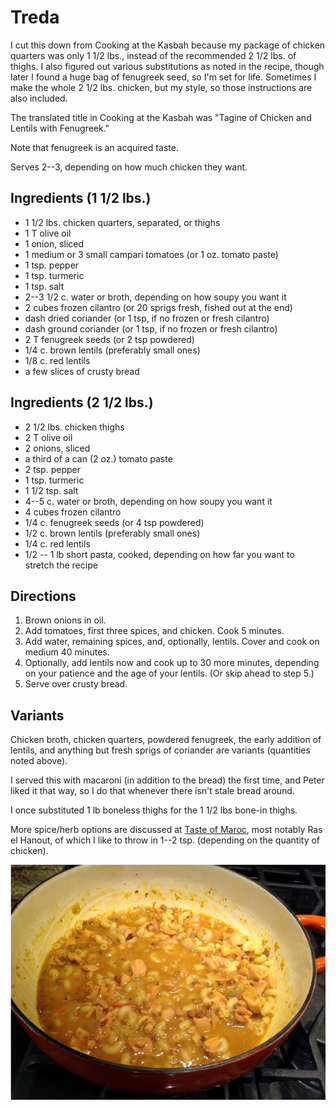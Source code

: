 # Treda

I cut this down from Cooking at the Kasbah because my package of chicken quarters was only 1 1/2 lbs., instead of the recommended 2 1/2 lbs. of thighs.  I also figured out various substitutions as noted in the recipe, though later I found a huge bag of fenugreek seed, so I'm set for life.  Sometimes I make the whole 2 1/2 lbs. chicken, but my style, so those instructions are also included.

The translated title in Cooking at the Kasbah was "Tagine of Chicken and Lentils with Fenugreek."

Note that fenugreek is an acquired taste.

Serves 2--3, depending on how much chicken they want.

## Ingredients (1 1/2 lbs.)

* 1 1/2 lbs. chicken quarters, separated, or thighs
* 1 T olive oil
* 1 onion, sliced
* 1 medium or 3 small campari tomatoes (or 1 oz. tomato paste)
* 1 tsp. pepper
* 1 tsp. turmeric
* 1 tsp. salt
* 2--3 1/2 c. water or broth, depending on how soupy you want it
* 2 cubes frozen cilantro (or 20 sprigs fresh, fished out at the end)
* dash dried coriander (or 1 tsp, if no frozen or fresh cilantro)
* dash ground coriander (or 1 tsp, if no frozen or fresh cilantro)
* 2 T fenugreek seeds (or 2 tsp powdered)
* 1/4 c. brown lentils (preferably small ones)
* 1/8 c. red lentils
* a few slices of crusty bread

## Ingredients (2 1/2 lbs.)

* 2 1/2 lbs. chicken thighs
* 2 T olive oil
* 2 onions, sliced
* a third of a can (2 oz.) tomato paste 
* 2 tsp. pepper
* 1 tsp. turmeric
* 1 1/2 tsp. salt
* 4--5 c. water or broth, depending on how soupy you want it
* 4 cubes frozen cilantro
* 1/4 c. fenugreek seeds (or 4 tsp powdered)
* 1/2 c. brown lentils (preferably small ones)
* 1/4 c. red lentils
* 1/2 -- 1 lb short pasta, cooked, depending on how far you want to stretch the recipe

## Directions

1. Brown onions in oil.
2. Add tomatoes, first three spices, and chicken. Cook 5 minutes.
3. Add water, remaining spices, and, optionally, lentils.  Cover and cook on medium 40 minutes.
4. Optionally, add lentils now and cook up to 30 more minutes, depending on your patience and the age of your lentils.  (Or skip ahead to step 5.)
5. Serve over crusty bread.

## Variants

Chicken broth, chicken quarters, powdered fenugreek, the early addition of lentils, and anything but fresh sprigs of coriander are variants (quantities noted above).

I served this with macaroni (in addition to the bread) the first time, and Peter liked it that way, so I do that whenever there isn't stale bread around.

I once substituted 1 lb boneless thighs for the 1 1/2 lbs bone-in thighs.

More spice/herb options are discussed at [Taste of Maroc](https://tasteofmaroc.com/moroccan-chicken-rfissa/), most notably Ras el Hanout, of which I like to throw in 1--2 tsp. (depending on the quantity of chicken).

![Treda variant](../images/treda.png)
